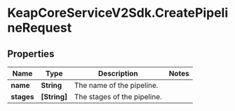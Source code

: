 # KeapCoreServiceV2Sdk.CreatePipelineRequest

## Properties

Name | Type | Description | Notes
------------ | ------------- | ------------- | -------------
**name** | **String** | The name of the pipeline. | 
**stages** | **[String]** | The stages of the pipeline. | 


